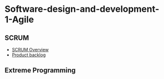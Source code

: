 # Software-design-and-development-1-Agile
## SCRUM
  - [SCRUM Overview](./docs/booking-scrum.md)
  - [Product backlog](./docs/product-backlog.md)
## Extreme Programming
